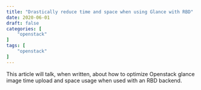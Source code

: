 ```yaml
---
title: "Drastically reduce time and space when using Glance with RBD"
date: 2020-06-01
draft: false
categories: [
    "openstack"
]
tags: [
    "openstack"
]
---
```


This article will talk, when written, about how to optimize Openstack glance
image time upload and space usage when used with an RBD backend.
